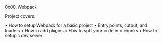 0x00. Webpack

Project covers:

•	How to setup Webpack for a basic project
•	Entry points, output, and loaders
•	How to add plugins
•	How to split your code into chunks
•	How to setup a dev server

